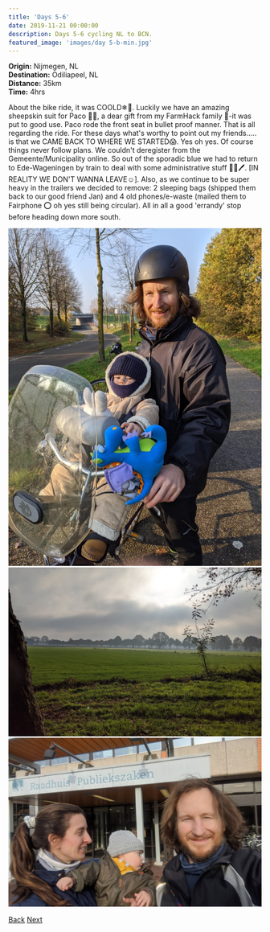 ```yaml
---
title: 'Days 5-6'
date: 2019-11-21 00:00:00
description: Days 5-6 cycling NL to BCN.
featured_image: 'images/day 5-b-min.jpg'
---
```



<b>Origin:</b> Nijmegen, NL <br>
<b>Destination:</b> Odiliapeel, NL<br>
<b>Distance:</b> 35km <br>
<b>Time:</b> 4hrs <br>

About the bike ride, it was COOLD❄🥶. Luckily we have an amazing sheepskin suit for Paco 🐥🐑, a dear gift from my FarmHack family 💙-it was put to good use. Paco rode the front seat in bullet proof manner. That is all regarding the ride. For these days what's worthy to point out my friends..... is that we CAME BACK TO WHERE WE STARTED😱. Yes oh yes. Of course things never follow plans. We couldn't deregister from the Gemeente/Municipality online. So out of the sporadic blue we had to return to Ede-Wageningen by train to deal with some administrative stuff 📄📓🖊. [IN REALITY WE DON'T WANNA LEAVE☺]. Also, as we continue to be super heavy in the trailers we decided to remove: 2 sleeping bags (shipped them back to our good friend Jan) and 4 old phones/e-waste (mailed them to Fairphone ⭕ oh yes still being circular). All in all a good 'errandy' stop before heading down more south.


<div class="gallery" data-columns="2">
	<img src="/images/day 5-a-min.jpg">
	<img src="/images/day 5-b-min.jpg">
	<img src="/images/day 5-c-min.jpg">
</div>

<a href="https://allanpcampbell.github.io/blog/day-2-4" class="button button--large">Back</a>
<a href="https://allanpcampbell.github.io/blog/day-7" class="button button--large">Next</a>
